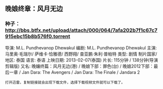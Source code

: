 ## 晚娘终章：风月无边

### 种子：http://bbs.btfx.net/upload/attach/000/064/7afa202b7f1c67c7915ebc15b8b576f0.torrent

导演: M.L. Pundhevanop Dhewakul
编剧: M.L. Pundhevanop Dhewakul
主演: 马里奥·毛瑞尔/ 萨维卡·恰雅德/ 西野翔/ 查亚鹏·朱利·普帕特
类型: 剧情
制片国家/地区: 泰国
语言: 泰语
上映日期: 2013-02-07(泰国)
片长: 115分钟 / 138分钟(导演剪辑版)
又名: 晚孃终篇：风月无边(港) / 晚娘下部：罪色(台) / 晚娘2012下部：最后一章 / Jan Dara: The Avengers / Jan Dara: The Finale / Jandara 2



```
打开迅雷，复制链接就会出现下载文件，选择下载视频文件就可以下载了。
```

